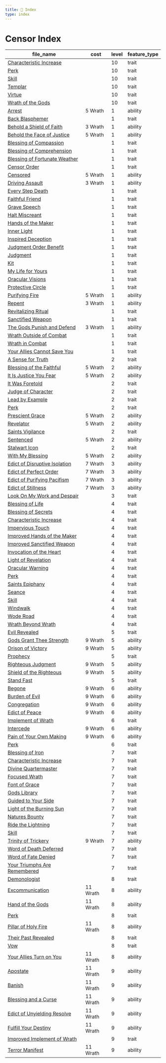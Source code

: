 ```yaml
---
title: 📑 Index
type: index
---
```


# Censor Index

| file_name                                                                                    | cost     | level | feature_type |
| -------------------------------------------------------------------------------------------- | -------- | ----- | ------------ |
| [Characteristic Increase](../10th-Level%20Features/Characteristic%20Increase)                |          | 10    | trait        |
| [Perk](../10th-Level%20Features/Perk)                                                        |          | 10    | trait        |
| [Skill](../10th-Level%20Features/Skill)                                                      |          | 10    | trait        |
| [Templar](../10th-Level%20Features/Templar)                                                  |          | 10    | trait        |
| [Virtue](../10th-Level%20Features/Virtue)                                                    |          | 10    | trait        |
| [Wrath of the Gods](../10th-Level%20Features/Wrath%20of%20the%20Gods)                        |          | 10    | trait        |
| [Arrest](../1st-Level%20Features/Arrest)                                                     | 5 Wrath  | 1     | ability      |
| [Back Blasphemer](../1st-Level%20Features/Back%20Blasphemer)                                 |          | 1     | trait        |
| [Behold a Shield of Faith](../1st-Level%20Features/Behold%20a%20Shield%20of%20Faith)         | 3 Wrath  | 1     | ability      |
| [Behold the Face of Justice](../1st-Level%20Features/Behold%20the%20Face%20of%20Justice)     | 5 Wrath  | 1     | ability      |
| [Blessing of Compassion](../1st-Level%20Features/Blessing%20of%20Compassion)                 |          | 1     | trait        |
| [Blessing of Comprehension](../1st-Level%20Features/Blessing%20of%20Comprehension)           |          | 1     | trait        |
| [Blessing of Fortunate Weather](../1st-Level%20Features/Blessing%20of%20Fortunate%20Weather) |          | 1     | trait        |
| [Censor Order](../1st-Level%20Features/Censor%20Order)                                       |          | 1     | trait        |
| [Censored](../1st-Level%20Features/Censored)                                                 | 5 Wrath  | 1     | ability      |
| [Driving Assault](../1st-Level%20Features/Driving%20Assault)                                 | 3 Wrath  | 1     | ability      |
| [Every Step Death](../1st-Level%20Features/Every%20Step%20Death)                             |          | 1     | trait        |
| [Faithful Friend](../1st-Level%20Features/Faithful%20Friend)                                 |          | 1     | trait        |
| [Grave Speech](../1st-Level%20Features/Grave%20Speech)                                       |          | 1     | trait        |
| [Halt Miscreant](../1st-Level%20Features/Halt%20Miscreant)                                   |          | 1     | trait        |
| [Hands of the Maker](../1st-Level%20Features/Hands%20of%20the%20Maker)                       |          | 1     | trait        |
| [Inner Light](../1st-Level%20Features/Inner%20Light)                                         |          | 1     | trait        |
| [Inspired Deception](../1st-Level%20Features/Inspired%20Deception)                           |          | 1     | trait        |
| [Judgment Order Benefit](../1st-Level%20Features/Judgment%20Order%20Benefit)                 |          | 1     | trait        |
| [Judgment](../1st-Level%20Features/Judgment)                                                 |          | 1     | trait        |
| [Kit](../1st-Level%20Features/Kit)                                                           |          | 1     | trait        |
| [My Life for Yours](../1st-Level%20Features/My%20Life%20for%20Yours)                         |          | 1     | trait        |
| [Oracular Visions](../1st-Level%20Features/Oracular%20Visions)                               |          | 1     | trait        |
| [Protective Circle](../1st-Level%20Features/Protective%20Circle)                             |          | 1     | trait        |
| [Purifying Fire](../1st-Level%20Features/Purifying%20Fire)                                   | 5 Wrath  | 1     | ability      |
| [Repent](../1st-Level%20Features/Repent)                                                     | 3 Wrath  | 1     | ability      |
| [Revitalizing Ritual](../1st-Level%20Features/Revitalizing%20Ritual)                         |          | 1     | trait        |
| [Sanctified Weapon](../1st-Level%20Features/Sanctified%20Weapon)                             |          | 1     | trait        |
| [The Gods Punish and Defend](../1st-Level%20Features/The%20Gods%20Punish%20and%20Defend)     | 3 Wrath  | 1     | ability      |
| [Wrath Outside of Combat](../1st-Level%20Features/Wrath%20Outside%20of%20Combat)             |          | 1     | trait        |
| [Wrath in Combat](../1st-Level%20Features/Wrath%20in%20Combat)                               |          | 1     | trait        |
| [Your Allies Cannot Save You](../1st-Level%20Features/Your%20Allies%20Cannot%20Save%20You)   |          | 1     | trait        |
| [A Sense for Truth](../2nd-Level%20Features/A%20Sense%20for%20Truth)                         |          | 2     | trait        |
| [Blessing of the Faithful](../2nd-Level%20Features/Blessing%20of%20the%20Faithful)           | 5 Wrath  | 2     | ability      |
| [It Is Justice You Fear](../2nd-Level%20Features/It%20Is%20Justice%20You%20Fear)             | 5 Wrath  | 2     | ability      |
| [It Was Foretold](../2nd-Level%20Features/It%20Was%20Foretold)                               |          | 2     | trait        |
| [Judge of Character](../2nd-Level%20Features/Judge%20of%20Character)                         |          | 2     | trait        |
| [Lead by Example](../2nd-Level%20Features/Lead%20by%20Example)                               |          | 2     | trait        |
| [Perk](../2nd-Level%20Features/Perk)                                                         |          | 2     | trait        |
| [Prescient Grace](../2nd-Level%20Features/Prescient%20Grace)                                 | 5 Wrath  | 2     | ability      |
| [Revelator](../2nd-Level%20Features/Revelator)                                               | 5 Wrath  | 2     | ability      |
| [Saints Vigilance](../2nd-Level%20Features/Saints%20Vigilance)                               |          | 2     | trait        |
| [Sentenced](../2nd-Level%20Features/Sentenced)                                               | 5 Wrath  | 2     | ability      |
| [Stalwart Icon](../2nd-Level%20Features/Stalwart%20Icon)                                     |          | 2     | trait        |
| [With My Blessing](../2nd-Level%20Features/With%20My%20Blessing)                             | 5 Wrath  | 2     | ability      |
| [Edict of Disruptive Isolation](../3rd-Level%20Features/Edict%20of%20Disruptive%20Isolation) | 7 Wrath  | 3     | ability      |
| [Edict of Perfect Order](../3rd-Level%20Features/Edict%20of%20Perfect%20Order)               | 7 Wrath  | 3     | ability      |
| [Edict of Purifying Pacifism](../3rd-Level%20Features/Edict%20of%20Purifying%20Pacifism)     | 7 Wrath  | 3     | ability      |
| [Edict of Stillness](../3rd-Level%20Features/Edict%20of%20Stillness)                         | 7 Wrath  | 3     | ability      |
| [Look On My Work and Despair](../3rd-Level%20Features/Look%20On%20My%20Work%20and%20Despair) |          | 3     | trait        |
| [Blessing of Life](../4th-Level%20Features/Blessing%20of%20Life)                             |          | 4     | trait        |
| [Blessing of Secrets](../4th-Level%20Features/Blessing%20of%20Secrets)                       |          | 4     | trait        |
| [Characteristic Increase](../4th-Level%20Features/Characteristic%20Increase)                 |          | 4     | trait        |
| [Impervious Touch](../4th-Level%20Features/Impervious%20Touch)                               |          | 4     | trait        |
| [Improved Hands of the Maker](../4th-Level%20Features/Improved%20Hands%20of%20the%20Maker)   |          | 4     | trait        |
| [Improved Sanctified Weapon](../4th-Level%20Features/Improved%20Sanctified%20Weapon)         |          | 4     | trait        |
| [Invocation of the Heart](../4th-Level%20Features/Invocation%20of%20the%20Heart)             |          | 4     | trait        |
| [Light of Revelation](../4th-Level%20Features/Light%20of%20Revelation)                       |          | 4     | trait        |
| [Oracular Warning](../4th-Level%20Features/Oracular%20Warning)                               |          | 4     | trait        |
| [Perk](../4th-Level%20Features/Perk)                                                         |          | 4     | trait        |
| [Saints Epiphany](../4th-Level%20Features/Saints%20Epiphany)                                 |          | 4     | trait        |
| [Seance](../4th-Level%20Features/Seance)                                                     |          | 4     | trait        |
| [Skill](../4th-Level%20Features/Skill)                                                       |          | 4     | trait        |
| [Windwalk](../4th-Level%20Features/Windwalk)                                                 |          | 4     | trait        |
| [Wode Road](../4th-Level%20Features/Wode%20Road)                                             |          | 4     | trait        |
| [Wrath Beyond Wrath](../4th-Level%20Features/Wrath%20Beyond%20Wrath)                         |          | 4     | trait        |
| [Evil Revealed](../5th-Level%20Features/Evil%20Revealed)                                     |          | 5     | trait        |
| [Gods Grant Thee Strength](../5th-Level%20Features/Gods%20Grant%20Thee%20Strength)           | 9 Wrath  | 5     | ability      |
| [Orison of Victory](../5th-Level%20Features/Orison%20of%20Victory)                           | 9 Wrath  | 5     | ability      |
| [Prophecy](../5th-Level%20Features/Prophecy)                                                 |          | 5     | trait        |
| [Righteous Judgment](../5th-Level%20Features/Righteous%20Judgment)                           | 9 Wrath  | 5     | ability      |
| [Shield of the Righteous](../5th-Level%20Features/Shield%20of%20the%20Righteous)             | 9 Wrath  | 5     | ability      |
| [Stand Fast](../5th-Level%20Features/Stand%20Fast)                                           |          | 5     | trait        |
| [Begone](../6th-Level%20Features/Begone)                                                     | 9 Wrath  | 6     | ability      |
| [Burden of Evil](../6th-Level%20Features/Burden%20of%20Evil)                                 | 9 Wrath  | 6     | ability      |
| [Congregation](../6th-Level%20Features/Congregation)                                         | 9 Wrath  | 6     | ability      |
| [Edict of Peace](../6th-Level%20Features/Edict%20of%20Peace)                                 | 9 Wrath  | 6     | ability      |
| [Implement of Wrath](../6th-Level%20Features/Implement%20of%20Wrath)                         |          | 6     | trait        |
| [Intercede](../6th-Level%20Features/Intercede)                                               | 9 Wrath  | 6     | ability      |
| [Pain of Your Own Making](../6th-Level%20Features/Pain%20of%20Your%20Own%20Making)           | 9 Wrath  | 6     | ability      |
| [Perk](../6th-Level%20Features/Perk)                                                         |          | 6     | trait        |
| [Blessing of Iron](../7th-Level%20Features/Blessing%20of%20Iron)                             |          | 7     | trait        |
| [Characteristic Increase](../7th-Level%20Features/Characteristic%20Increase)                 |          | 7     | trait        |
| [Divine Quartermaster](../7th-Level%20Features/Divine%20Quartermaster)                       |          | 7     | trait        |
| [Focused Wrath](../7th-Level%20Features/Focused%20Wrath)                                     |          | 7     | trait        |
| [Font of Grace](../7th-Level%20Features/Font%20of%20Grace)                                   |          | 7     | trait        |
| [Gods Library](../7th-Level%20Features/Gods%20Library)                                       |          | 7     | trait        |
| [Guided to Your Side](../7th-Level%20Features/Guided%20to%20Your%20Side)                     |          | 7     | trait        |
| [Light of the Burning Sun](../7th-Level%20Features/Light%20of%20the%20Burning%20Sun)         |          | 7     | trait        |
| [Natures Bounty](../7th-Level%20Features/Natures%20Bounty)                                   |          | 7     | trait        |
| [Ride the Lightning](../7th-Level%20Features/Ride%20the%20Lightning)                         |          | 7     | trait        |
| [Skill](../7th-Level%20Features/Skill)                                                       |          | 7     | trait        |
| [Trinity of Trickery](../7th-Level%20Features/Trinity%20of%20Trickery)                       | 9 Wrath  | 7     | ability      |
| [Word of Death Deferred](../7th-Level%20Features/Word%20of%20Death%20Deferred)               |          | 7     | trait        |
| [Word of Fate Denied](../7th-Level%20Features/Word%20of%20Fate%20Denied)                     |          | 7     | trait        |
| [Your Triumphs Are Remembered](../7th-Level%20Features/Your%20Triumphs%20Are%20Remembered)   |          | 7     | trait        |
| [Demonologist](../8th-Level%20Features/Demonologist)                                         |          | 8     | trait        |
| [Excommunication](../8th-Level%20Features/Excommunication)                                   | 11 Wrath | 8     | ability      |
| [Hand of the Gods](../8th-Level%20Features/Hand%20of%20the%20Gods)                           | 11 Wrath | 8     | ability      |
| [Perk](../8th-Level%20Features/Perk)                                                         |          | 8     | trait        |
| [Pillar of Holy Fire](../8th-Level%20Features/Pillar%20of%20Holy%20Fire)                     | 11 Wrath | 8     | ability      |
| [Their Past Revealed](../8th-Level%20Features/Their%20Past%20Revealed)                       |          | 8     | trait        |
| [Vow](../8th-Level%20Features/Vow)                                                           |          | 8     | trait        |
| [Your Allies Turn on You](../8th-Level%20Features/Your%20Allies%20Turn%20on%20You)           | 11 Wrath | 8     | ability      |
| [Apostate](../9th-Level%20Features/Apostate)                                                 | 11 Wrath | 9     | ability      |
| [Banish](../9th-Level%20Features/Banish)                                                     | 11 Wrath | 9     | ability      |
| [Blessing and a Curse](../9th-Level%20Features/Blessing%20and%20a%20Curse)                   | 11 Wrath | 9     | ability      |
| [Edict of Unyielding Resolve](../9th-Level%20Features/Edict%20of%20Unyielding%20Resolve)     | 11 Wrath | 9     | ability      |
| [Fulfill Your Destiny](../9th-Level%20Features/Fulfill%20Your%20Destiny)                     | 11 Wrath | 9     | ability      |
| [Improved Implement of Wrath](../9th-Level%20Features/Improved%20Implement%20of%20Wrath)     |          | 9     | trait        |
| [Terror Manifest](../9th-Level%20Features/Terror%20Manifest)                                 | 11 Wrath | 9     | ability      |
